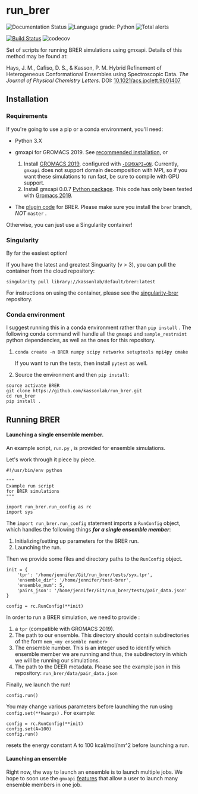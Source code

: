 # run_brer


![Documentation Status](https://readthedocs.org/projects/run-brer/badge/?version=latest)
![Language grade: Python](https://img.shields.io/lgtm/grade/python/g/jmhays/run_brer.svg?logo=lgtm&logoWidth=18)
![Total alerts](https://img.shields.io/lgtm/alerts/g/jmhays/run_brer.svg?logo=lgtm&logoWidth=18)

[![Build Status](https://travis-ci.com/kassonlab/run_brer.svg?branch=master)](https://travis-ci.com/kassonlab/run_brer)
![codecov](https://codecov.io/gh/jmhays/run_brer/branch/master/graph/badge.svg)

Set of scripts for running BRER simulations using gmxapi. Details of this method may be found at:

Hays, J. M., Cafiso, D. S., & Kasson, P. M. Hybrid Refinement of Heterogeneous Conformational Ensembles using Spectroscopic Data. *The Journal of Physical Chemistry Letters*. DOI: [10.1021/acs.jpclett.9b01407](https://pubs.acs.org/doi/10.1021/acs.jpclett.9b01407)

## Installation

### Requirements

If you're going to use a pip or a conda environment, you'll need:

- Python 3.X
- gmxapi for GROMACS 2019. See [recommended installation](https://gmxapi.readthedocs.io/en/release-0_0_7/install.html#installation), or
    1. Install [GROMACS 2019](http://manual.gromacs.org/2019-current/index.html), configured with [`-DGMXAPI=ON`](http://manual.gromacs.org/2019-current/dev-manual/build-system.html#cmake-GMXAPI). Currently, `gmxapi` does not support domain decomposition with MPI, so if you want these simulations to run fast, be sure to compile with GPU support.
    2. Install gmxapi 0.0.7 [Python package](https://github.com/kassonlab/gmxapi/tree/release-0_0_7). This code has only been tested with [Gromacs 2019](http://manual.gromacs.org/documentation/2019/index.html).

- The [plugin code](https://github.com/jmhays/sample_restraint/tree/brer) for BRER. Please make sure you install the `brer` branch, _*NOT*_ `master` .

Otherwise, you can just use a Singularity container!

### Singularity 

By far the easiest option!

If you have the latest and greatest Singuarity (v > 3), you can pull the container from the cloud repository:

 `singularity pull library://kassonlab/default/brer:latest` 

For instructions on using the container, please see the [singularity-brer](https://github.com/kassonlab/singularity-brer) repository.

### Conda environment

I suggest running this in a conda environment rather than `pip install` . The following conda command will handle all the `gmxapi` and `sample_restraint` python dependencies, as well as the ones for this repository.

1. `conda create -n BRER numpy scipy networkx setuptools mpi4py cmake` 

    If you want to run the tests, then install `pytest` as well.

2. Source the environment and then `pip install`: 

```
source activate BRER
git clone https://github.com/kassonlab/run_brer.git
cd run_brer
pip install .
```

## Running BRER

#### Launching a single ensemble member.

An example script, `run.py` , is provided for ensemble simulations.

Let's work through it piece by piece.

```
#!/usr/bin/env python

"""
Example run script
for BRER simulations
"""

import run_brer.run_config as rc
import sys
```

The `import run_brer.run_config` statement imports a `RunConfig` object, which handles the following things _**for a single ensemble member**_:

1. Initializing/setting up parameters for the BRER run.
2. Launching the run. 

Then we provide some files and directory paths to the `RunConfig` object. 

```
init = {
    'tpr': '/home/jennifer/Git/run_brer/tests/syx.tpr',
    'ensemble_dir': '/home/jennifer/test-brer',
    'ensemble_num': 5,
    'pairs_json': '/home/jennifer/Git/run_brer/tests/pair_data.json'
}

config = rc.RunConfig(**init)
```

In order to run a BRER simulation, we need to provide :

1. a `tpr` (compatible with GROMACS 2019).
2. The path to our ensemble. This directory should contain subdirectories of the form `mem_<my ensemble number>` 
3. The ensemble number. This is an integer used to identify which ensemble member we are running and thus, the subdirectory in which we will be running our simulations.
4. The path to the DEER metadata. Please see the example json in this repository: `run_brer/data/pair_data.json` 

Finally, we launch the run!

```
config.run()
```

You may change various parameters before launching the run using `config.set(**kwargs)` . For example:

```
config = rc.RunConfig(**init)
config.set(A=100)
config.run()
```

resets the energy constant A to 100 kcal/mol/nm^2 before launching a run.

#### Launching an ensemble

Right now, the way to launch an ensemble is to launch multiple jobs. We hope to soon use the `gmxapi` [features](https://github.com/kassonlab/gmxapi) that allow a user to launch many ensemble members in one job.
